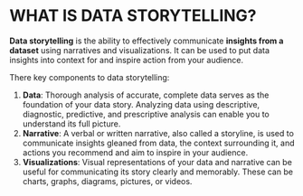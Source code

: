 # WHAT IS DATA STORYTELLING?
**Data storytelling** is the ability to effectively communicate **insights from a dataset** using narratives and visualizations. It can be used to put data insights into context for and inspire action from your audience.

There key components to data storytelling:
1. **Data**: Thorough analysis of accurate, complete data serves as the foundation of your data story. Analyzing data using descriptive, diagnostic, predictive, and prescriptive analysis can enable you to understand its full picture.
2. **Narrative**: A verbal or written narrative, also called a storyline, is used to communicate insights gleaned from data, the context surrounding it, and actions you recommend and aim to inspire in your audience.
3. **Visualizations**: Visual representations of your data and narrative can be useful for communicating its story clearly and memorably. These can be charts, graphs, diagrams, pictures, or videos.
